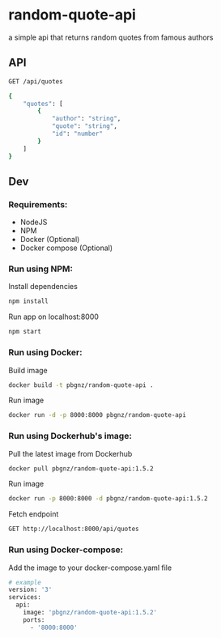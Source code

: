 # random-quote-api
a simple api that returns random quotes from famous authors   

## API
```bash
GET /api/quotes
```

```bash
{
    "quotes": [
        {
            "author": "string",
            "quote": "string",
            "id": "number"
        }
    ]
}
```

## Dev

### Requirements:
- NodeJS
- NPM
- Docker (Optional)
- Docker compose (Optional)

### Run using NPM:  

Install dependencies
```bash
npm install
```
Run app on localhost:8000
```BASH
npm start
```

### Run using Docker: 

Build image
```bash
docker build -t pbgnz/random-quote-api .
```
Run image
```bash
docker run -d -p 8000:8000 pbgnz/random-quote-api
```

### Run using Dockerhub's image:

Pull the latest image from Dockerhub
```bash
docker pull pbgnz/random-quote-api:1.5.2
```
Run image
```bash
docker run -p 8000:8000 -d pbgnz/random-quote-api:1.5.2
```
Fetch endpoint
```bash
GET http://localhost:8000/api/quotes
```

### Run using Docker-compose:

Add the image to your docker-compose.yaml file
```bash
# example
version: '3'
services:
  api:
    image: 'pbgnz/random-quote-api:1.5.2'
    ports:
      - '8000:8000'
```
